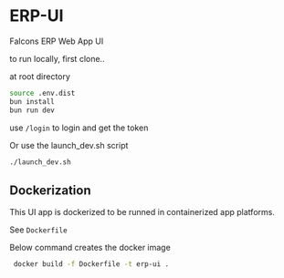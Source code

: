 # ERP-UI
Falcons ERP Web App UI

to run locally, first clone..

at root directory 

```bash
source .env.dist
bun install
bun run dev
```

use `/login` to login and get the token



Or use the launch_dev.sh script 

```bash
./launch_dev.sh
```


## Dockerization 

This UI app is dockerized to be runned in containerized app platforms.

See `Dockerfile`

Below command creates the docker image 

```bash
 docker build -f Dockerfile -t erp-ui .
```
